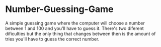 # Number-Guessing-Game
A simple guessing game where the computer will choose a number between 1 and 100 and you'll have to guess it. There's two diferent dificulties but the only thing that changes between then is the amount of tries you'll have to guess the correct number.

